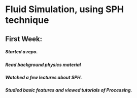 # Fluid Simulation, using SPH technique
## First Week: 
##### Started a repo.
##### Read background physics material
##### Watched a few lectures about SPH.
##### Studied basic features and viewed tutorials of Processing.
